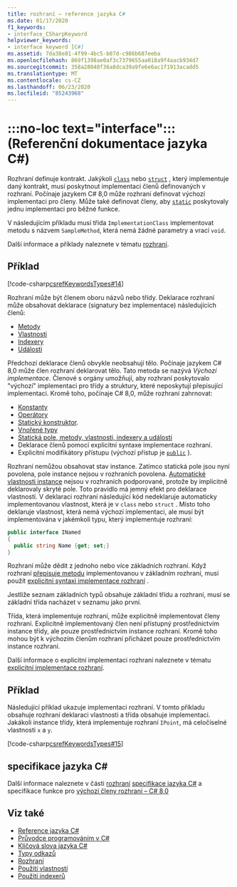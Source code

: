 ```yaml
---
title: rozhraní – reference jazyka C#
ms.date: 01/17/2020
f1_keywords:
- interface_CSharpKeyword
helpviewer_keywords:
- interface keyword [C#]
ms.assetid: 7da38e81-4f99-4bc5-b07d-c986b687eeba
ms.openlocfilehash: 869f1398ae0af3c7379655aa018a9f4aacb934d7
ms.sourcegitcommit: 358a28048f36a8dca39a9fe6e6ac1f1913acadd5
ms.translationtype: MT
ms.contentlocale: cs-CZ
ms.lasthandoff: 06/23/2020
ms.locfileid: "85243968"
---
```

# <a name="no-loc-textinterface-c-reference"></a>:::no-loc text="interface":::(Referenční dokumentace jazyka C#)

Rozhraní definuje kontrakt. Jakýkoli [`class`](class.md) nebo [`struct`](../builtin-types/struct.md) , který implementuje daný kontrakt, musí poskytnout implementaci členů definovaných v rozhraní. Počínaje jazykem C# 8,0 může rozhraní definovat výchozí implementaci pro členy. Může také definovat členy, aby [`static`](static.md) poskytovaly jednu implementaci pro běžné funkce.

V následujícím příkladu musí třída `ImplementationClass` implementovat metodu s názvem `SampleMethod`, která nemá žádné parametry a vrací `void`.

Další informace a příklady naleznete v tématu [rozhraní](../../programming-guide/interfaces/index.md).

## <a name="example"></a>Příklad

[!code-csharp[csrefKeywordsTypes#14](~/samples/snippets/csharp/VS_Snippets_VBCSharp/csrefKeywordsTypes/CS/keywordsTypes.cs#14)]

Rozhraní může být členem oboru názvů nebo třídy. Deklarace rozhraní může obsahovat deklarace (signatury bez implementace) následujících členů:

- [Metody](../../programming-guide/classes-and-structs/methods.md)
- [Vlastnosti](../../programming-guide/classes-and-structs/using-properties.md)
- [Indexery](../../programming-guide/indexers/using-indexers.md)
- [Události](event.md)

Předchozí deklarace členů obvykle neobsahují tělo. Počínaje jazykem C# 8,0 může člen rozhraní deklarovat tělo. Tato metoda se nazývá *Výchozí implementace*. Členové s orgány umožňují, aby rozhraní poskytovalo "výchozí" implementaci pro třídy a struktury, které neposkytují přepisující implementaci. Kromě toho, počínaje C# 8,0, může rozhraní zahrnovat:

- [Konstanty](const.md)
- [Operátory](../operators/operator-overloading.md)
- [Statický konstruktor](../../programming-guide/classes-and-structs/constructors.md#static-constructors).
- [Vnořené typy](../../programming-guide/classes-and-structs/nested-types.md)
- [Statická pole, metody, vlastnosti, indexery a události](static.md)
- Deklarace členů pomocí explicitní syntaxe implementace rozhraní.
- Explicitní modifikátory přístupu (výchozí přístup je [`public`](access-modifiers.md) ).

Rozhraní nemůžou obsahovat stav instance. Zatímco statická pole jsou nyní povolena, pole instance nejsou v rozhraních povolena. [Automatické vlastnosti instance](../../programming-guide/classes-and-structs/auto-implemented-properties.md) nejsou v rozhraních podporované, protože by implicitně deklarovaly skryté pole. Toto pravidlo má jemný efekt pro deklarace vlastností. V deklaraci rozhraní následující kód nedeklaruje automaticky implementovanou vlastnost, která je v `class` nebo `struct` . Místo toho deklaruje vlastnost, která nemá výchozí implementaci, ale musí být implementována v jakémkoli typu, který implementuje rozhraní:

```csharp
public interface INamed
{
  public string Name {get; set;}
}
```

Rozhraní může dědit z jednoho nebo více základních rozhraní. Když rozhraní [přepisuje metodu](override.md) implementovanou v základním rozhraní, musí použít [explicitní syntaxi implementace rozhraní](../../programming-guide/interfaces/explicit-interface-implementation.md) .

Jestliže seznam základních typů obsahuje základní třídu a rozhraní, musí se základní třída nacházet v seznamu jako první.

Třída, která implementuje rozhraní, může explicitně implementovat členy rozhraní. Explicitně implementovaný člen není přístupný prostřednictvím instance třídy, ale pouze prostřednictvím instance rozhraní. Kromě toho mohou být k výchozím členům rozhraní přicházet pouze prostřednictvím instance rozhraní.

Další informace o explicitní implementaci rozhraní naleznete v tématu [explicitní implementace rozhraní](../../programming-guide/interfaces/explicit-interface-implementation.md).

## <a name="example"></a>Příklad

Následující příklad ukazuje implementaci rozhraní. V tomto příkladu obsahuje rozhraní deklaraci vlastnosti a třída obsahuje implementaci. Jakákoli instance třídy, která implementuje rozhraní `IPoint`, má celočíselné vlastnosti `x` a `y`.

[!code-csharp[csrefKeywordsTypes#15](~/samples/snippets/csharp/VS_Snippets_VBCSharp/csrefKeywordsTypes/CS/keywordsTypes.cs#15)]

## <a name="c-language-specification"></a>specifikace jazyka C#

Další informace naleznete v části [rozhraní](~/_csharplang/spec/interfaces.md) [specifikace jazyka C#](~/_csharplang/spec/introduction.md) a specifikace funkce pro [výchozí členy rozhraní – C# 8,0](~/_csharplang/proposals/csharp-8.0/default-interface-methods.md)

## <a name="see-also"></a>Viz také

- [Reference jazyka C#](../index.md)
- [Průvodce programováním v C#](../../programming-guide/index.md)
- [Klíčová slova jazyka C#](index.md)
- [Typy odkazů](reference-types.md)
- [Rozhraní](../../programming-guide/interfaces/index.md)
- [Použití vlastností](../../programming-guide/classes-and-structs/using-properties.md)
- [Použití indexerů](../../programming-guide/indexers/using-indexers.md)
